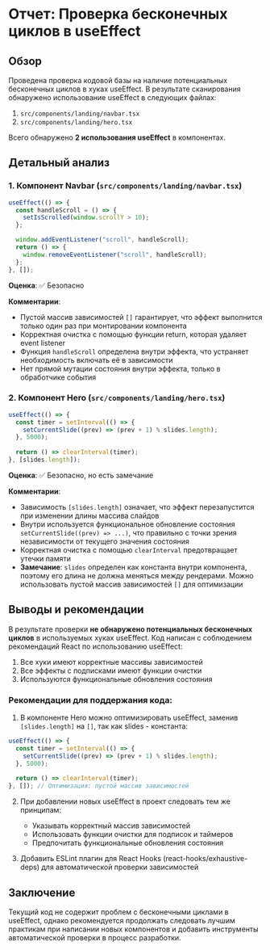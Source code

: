 # Отчет: Проверка бесконечных циклов в useEffect

## Обзор

Проведена проверка кодовой базы на наличие потенциальных бесконечных циклов в хуках useEffect. В результате сканирования обнаружено использование useEffect в следующих файлах:

1. `src/components/landing/navbar.tsx`
2. `src/components/landing/hero.tsx`

Всего обнаружено **2 использования useEffect** в компонентах.

## Детальный анализ

### 1. Компонент Navbar (`src/components/landing/navbar.tsx`)

```jsx
useEffect(() => {
  const handleScroll = () => {
    setIsScrolled(window.scrollY > 10);
  };

  window.addEventListener("scroll", handleScroll);
  return () => {
    window.removeEventListener("scroll", handleScroll);
  };
}, []);
```

**Оценка**: ✅ Безопасно

**Комментарии**:
- Пустой массив зависимостей `[]` гарантирует, что эффект выполнится только один раз при монтировании компонента
- Корректная очистка с помощью функции return, которая удаляет event listener
- Функция `handleScroll` определена внутри эффекта, что устраняет необходимость включать её в зависимости
- Нет прямой мутации состояния внутри эффекта, только в обработчике события

### 2. Компонент Hero (`src/components/landing/hero.tsx`)

```jsx
useEffect(() => {
  const timer = setInterval(() => {
    setCurrentSlide((prev) => (prev + 1) % slides.length);
  }, 5000);
  
  return () => clearInterval(timer);
}, [slides.length]);
```

**Оценка**: ✅ Безопасно, но есть замечание

**Комментарии**:
- Зависимость `[slides.length]` означает, что эффект перезапустится при изменении длины массива слайдов
- Внутри используется функциональное обновление состояния `setCurrentSlide((prev) => ...)`, что правильно с точки зрения независимости от текущего значения состояния
- Корректная очистка с помощью `clearInterval` предотвращает утечки памяти
- **Замечание**: `slides` определен как константа внутри компонента, поэтому его длина не должна меняться между рендерами. Можно использовать пустой массив зависимостей `[]` для оптимизации

## Выводы и рекомендации

В результате проверки **не обнаружено потенциальных бесконечных циклов** в используемых хуках useEffect. Код написан с соблюдением рекомендаций React по использованию useEffect:

1. Все хуки имеют корректные массивы зависимостей
2. Все эффекты с подписками имеют функции очистки
3. Используются функциональные обновления состояния

### Рекомендации для поддержания кода:

1. В компоненте Hero можно оптимизировать useEffect, заменив `[slides.length]` на `[]`, так как slides - константа:

```jsx
useEffect(() => {
  const timer = setInterval(() => {
    setCurrentSlide((prev) => (prev + 1) % slides.length);
  }, 5000);
  
  return () => clearInterval(timer);
}, []); // Оптимизация: пустой массив зависимостей
```

2. При добавлении новых useEffect в проект следовать тем же принципам:
   - Указывать корректный массив зависимостей
   - Использовать функции очистки для подписок и таймеров
   - Предпочитать функциональные обновления состояния

3. Добавить ESLint плагин для React Hooks (react-hooks/exhaustive-deps) для автоматической проверки зависимостей

## Заключение

Текущий код не содержит проблем с бесконечными циклами в useEffect, однако рекомендуется продолжать следовать лучшим практикам при написании новых компонентов и добавить инструменты автоматической проверки в процесс разработки. 